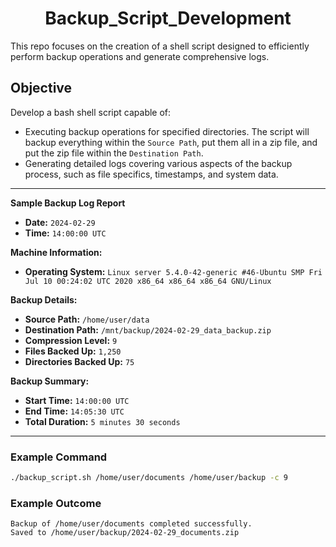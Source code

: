 <h1 align="center">
<strong>Backup_Script_Development</strong>
</h1>

This repo focuses on the creation of a shell script designed to efficiently perform backup operations and generate comprehensive logs.

## **Objective**

Develop a bash shell script capable of:

- Executing backup operations for specified directories. The script will backup everything within the `Source Path`, put them all in a zip file, and put the zip file within the `Destination Path`.
- Generating detailed logs covering various aspects of the backup process, such as file specifics, timestamps, and system data.

---

**Sample Backup Log Report**

- **Date:** `2024-02-29`
- **Time:** `14:00:00 UTC`

**Machine Information:**

- **Operating System:** `Linux server 5.4.0-42-generic #46-Ubuntu SMP Fri Jul 10 00:24:02 UTC 2020 x86_64 x86_64 x86_64 GNU/Linux`

**Backup Details:**

- **Source Path:** `/home/user/data`
- **Destination Path:** `/mnt/backup/2024-02-29_data_backup.zip`
- **Compression Level:** `9`
- **Files Backed Up:** `1,250`
- **Directories Backed Up:** `75`

**Backup Summary:**

- **Start Time:** `14:00:00 UTC`
- **End Time:** `14:05:30 UTC`
- **Total Duration:** `5 minutes 30 seconds`

---

### **Example Command**

```bash
./backup_script.sh /home/user/documents /home/user/backup -c 9
```

### **Example Outcome**

```text
Backup of /home/user/documents completed successfully.
Saved to /home/user/backup/2024-02-29_documents.zip
```

